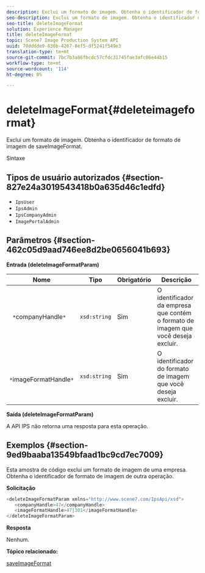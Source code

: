 ```yaml
---
description: Exclui um formato de imagem. Obtenha o identificador de formato de imagem de saveImageFormat.
seo-description: Exclui um formato de imagem. Obtenha o identificador de formato de imagem de saveImageFormat.
seo-title: deleteImageFormat
solution: Experience Manager
title: deleteImageFormat
topic: Scene7 Image Production System API
uuid: 70dddde9-830b-4267-8ef5-df5241f549e3
translation-type: tm+mt
source-git-commit: 7bc7b3a86fbcdc57cfdc31745fae3afc06e44b15
workflow-type: tm+mt
source-wordcount: '114'
ht-degree: 0%

---
```



# deleteImageFormat{#deleteimageformat}

Exclui um formato de imagem. Obtenha o identificador de formato de imagem de saveImageFormat.

Sintaxe

## Tipos de usuário autorizados {#section-827e24a3019543418b0a635d46c1edfd}

* `IpsUser`
* `IpsAdmin`
* `IpsCompanyAdmin`
* `ImagePortalAdmin`

## Parâmetros {#section-462c05d9aad746ee8d2be0656041b693}

**Entrada (deleteImageFormatParam)**

| Nome | Tipo | Obrigatório | Descrição |
|---|---|---|---|
| ` *`companyHandle`*` | `xsd:string` | Sim | O identificador da empresa que contém o formato de imagem que você deseja excluir. |
| ` *`imageFormatHandle`*` | `xsd:string` | Sim | O identificador do formato de imagem que você deseja excluir. |

**Saída (deleteImageFormatParam)**

A API IPS não retorna uma resposta para esta operação.

## Exemplos {#section-9ed9baaba13549bfaad1bc9cd7ec7009}

Esta amostra de código exclui um formato de imagem de uma empresa. Obtenha o identificador de formato de imagem de outra operação.

**Solicitação**

```java
<deleteImageFormatParam xmlns="http://www.scene7.com/IpsApi/xsd">
   <companyHandle>47</companyHandle>
   <imageFormatHandle>47|301</imageFormatHandle>
</deleteImageFormatParam>
```

**Resposta**

Nenhum.

**Tópico relacionado:**

[saveImageFormat](../../../operations/c-operations-intro/c-methods/r-save-image-format.md#reference-d15c27f533ef41e38b54a539a304bd1d)
